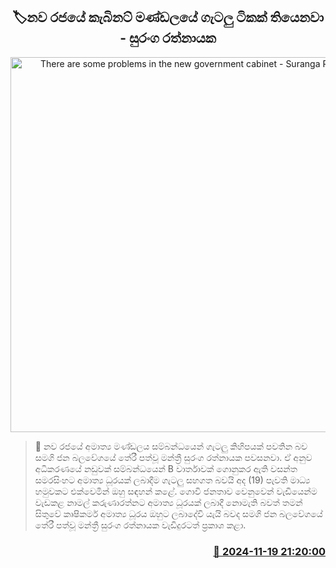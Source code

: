 <p align='center'><b><h2 align='center' title='There are some problems in the new government cabinet - Suranga Ratnayake'>🏷නව රජයේ කැබිනට් මණ්ඩලයේ ගැටලු ටිකක් තියෙනවා - සුරංග රත්නායක</h2></b></p>
<p align='center'><img src='https://helakuru.sgp1.cdn.digitaloceanspaces.com/esana/images/lib/suranga-rathnayake.jpg' width='600' alt='There are some problems in the new government cabinet - Suranga Ratnayake'></p>

>📝 නව රජයේ අමාත්‍ය මණ්ඩලය සම්බන්ධයෙන් ගැටලු කිහිපයක් පවතින බව සමගි ජන බලවේගයේ තේරී පත්වූ මන්ත්‍රී සුරංග රත්නායක පවසනවා.
ඒ අනුව අධිකරණයේ නඩුවක් සම්බන්ධයෙන් B වාර්තාවක් ගොනුකර ඇති වසන්ත සමරසිංහට අමාත්‍ය ධූරයක් ලබාදීම ගැටලු සහගත බවයි අද (19) පැවති මාධ්‍ය හමුවකට එක්වෙමින් ඔහු සඳහන් කළේ.
ගොවි ජනතාව වෙනුවෙන් වැඩියෙන්ම වැඩකළ නාමල් කරුණාරත්නට අමාත්‍ය ධූරයක් ලබාදී නොමැති බවත් තමන් සිතුවේ කෘෂිකර්ම අමාත්‍ය ධූරය ඔහුට ලබාදේවි යැයි බවද සමගි ජන බලවේගයේ තේරී පත්වූ මන්ත්‍රී සුරංග රත්නායක වැඩිදුරටත් ප්‍රකාශ කළා.


<h3 align='right'><a href='https://www.helakuru.lk/esana/p/105251/'>📅 2024-11-19 21:20:00</a></h3>
